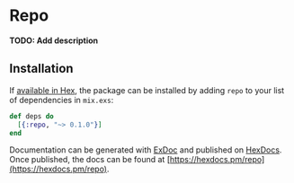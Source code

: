 # Repo

**TODO: Add description**

## Installation

If [available in Hex](https://hex.pm/docs/publish), the package can be installed
by adding `repo` to your list of dependencies in `mix.exs`:

```elixir
def deps do
  [{:repo, "~> 0.1.0"}]
end
```

Documentation can be generated with [ExDoc](https://github.com/elixir-lang/ex_doc)
and published on [HexDocs](https://hexdocs.pm). Once published, the docs can
be found at [https://hexdocs.pm/repo](https://hexdocs.pm/repo).

